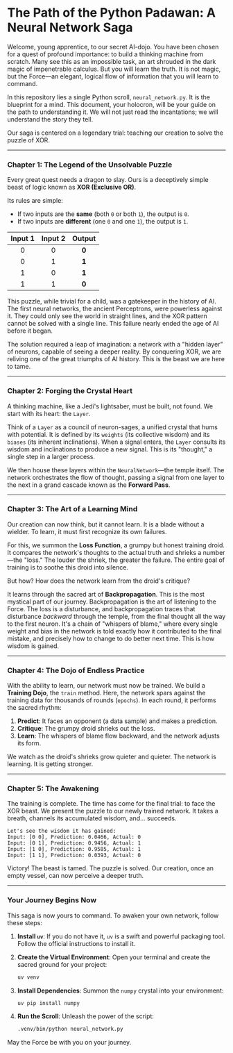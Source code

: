 # The Path of the Python Padawan: A Neural Network Saga

Welcome, young apprentice, to our secret AI-dojo. You have been chosen for a quest of profound importance: to build a thinking machine from scratch. Many see this as an impossible task, an art shrouded in the dark magic of impenetrable calculus. But you will learn the truth. It is not magic, but the Force—an elegant, logical flow of information that you will learn to command.

In this repository lies a single Python scroll, `neural_network.py`. It is the blueprint for a mind. This document, your holocron, will be your guide on the path to understanding it. We will not just read the incantations; we will understand the story they tell.

Our saga is centered on a legendary trial: teaching our creation to solve the puzzle of XOR.

---

### Chapter 1: The Legend of the Unsolvable Puzzle

Every great quest needs a dragon to slay. Ours is a deceptively simple beast of logic known as **XOR (Exclusive OR)**.

Its rules are simple:

- If two inputs are the **same** (both `0` or both `1`), the output is `0`.
- If two inputs are **different** (one `0` and one `1`), the output is `1`.

| Input 1 | Input 2 | Output |
| :-----: | :-----: | :----: |
|    0    |    0    | **0**  |
|    0    |    1    | **1**  |
|    1    |    0    | **1**  |
|    1    |    1    | **0**  |

This puzzle, while trivial for a child, was a gatekeeper in the history of AI. The first neural networks, the ancient Perceptrons, were powerless against it. They could only see the world in straight lines, and the XOR pattern cannot be solved with a single line. This failure nearly ended the age of AI before it began.

The solution required a leap of imagination: a network with a "hidden layer" of neurons, capable of seeing a deeper reality. By conquering XOR, we are reliving one of the great triumphs of AI history. This is the beast we are here to tame.

---

### Chapter 2: Forging the Crystal Heart

A thinking machine, like a Jedi's lightsaber, must be built, not found. We start with its heart: the `Layer`.

Think of a `Layer` as a council of neuron-sages, a unified crystal that hums with potential. It is defined by its `weights` (its collective wisdom) and its `biases` (its inherent inclinations). When a signal enters, the `Layer` consults its wisdom and inclinations to produce a new signal. This is its "thought," a single step in a larger process.

We then house these layers within the `NeuralNetwork`—the temple itself. The network orchestrates the flow of thought, passing a signal from one layer to the next in a grand cascade known as the **Forward Pass**.

---

### Chapter 3: The Art of a Learning Mind

Our creation can now think, but it cannot learn. It is a blade without a wielder. To learn, it must first recognize its own failures.

For this, we summon the **Loss Function**, a grumpy but honest training droid. It compares the network's thoughts to the actual truth and shrieks a number—the "loss." The louder the shriek, the greater the failure. The entire goal of training is to soothe this droid into silence.

But how? How does the network learn from the droid's critique?

It learns through the sacred art of **Backpropagation**. This is the most mystical part of our journey. Backpropagation is the art of listening to the Force. The loss is a disturbance, and backpropagation traces that disturbance _backward_ through the temple, from the final thought all the way to the first neuron. It's a chain of "whispers of blame," where every single weight and bias in the network is told exactly how it contributed to the final mistake, and precisely how to change to do better next time. This is how wisdom is gained.

---

### Chapter 4: The Dojo of Endless Practice

With the ability to learn, our network must now be trained. We build a **Training Dojo**, the `train` method. Here, the network spars against the training data for thousands of rounds (`epochs`). In each round, it performs the sacred rhythm:

1.  **Predict**: It faces an opponent (a data sample) and makes a prediction.
2.  **Critique**: The grumpy droid shrieks out the loss.
3.  **Learn**: The whispers of blame flow backward, and the network adjusts its form.

We watch as the droid's shrieks grow quieter and quieter. The network is learning. It is getting stronger.

---

### Chapter 5: The Awakening

The training is complete. The time has come for the final trial: to face the XOR beast. We present the puzzle to our newly trained network. It takes a breath, channels its accumulated wisdom, and... succeeds.

```
Let's see the wisdom it has gained:
Input: [0 0], Prediction: 0.0466, Actual: 0
Input: [0 1], Prediction: 0.9456, Actual: 1
Input: [1 0], Prediction: 0.9585, Actual: 1
Input: [1 1], Prediction: 0.0393, Actual: 0
```

Victory! The beast is tamed. The puzzle is solved. Our creation, once an empty vessel, can now perceive a deeper truth.

---

### Your Journey Begins Now

This saga is now yours to command. To awaken your own network, follow these steps:

1.  **Install `uv`**: If you do not have it, `uv` is a swift and powerful packaging tool. Follow the official instructions to install it.

2.  **Create the Virtual Environment**: Open your terminal and create the sacred ground for your project:

    ```bash
    uv venv
    ```

3.  **Install Dependencies**: Summon the `numpy` crystal into your environment:

    ```bash
    uv pip install numpy
    ```

4.  **Run the Scroll**: Unleash the power of the script:
    ```bash
    .venv/bin/python neural_network.py
    ```

May the Force be with you on your journey.
